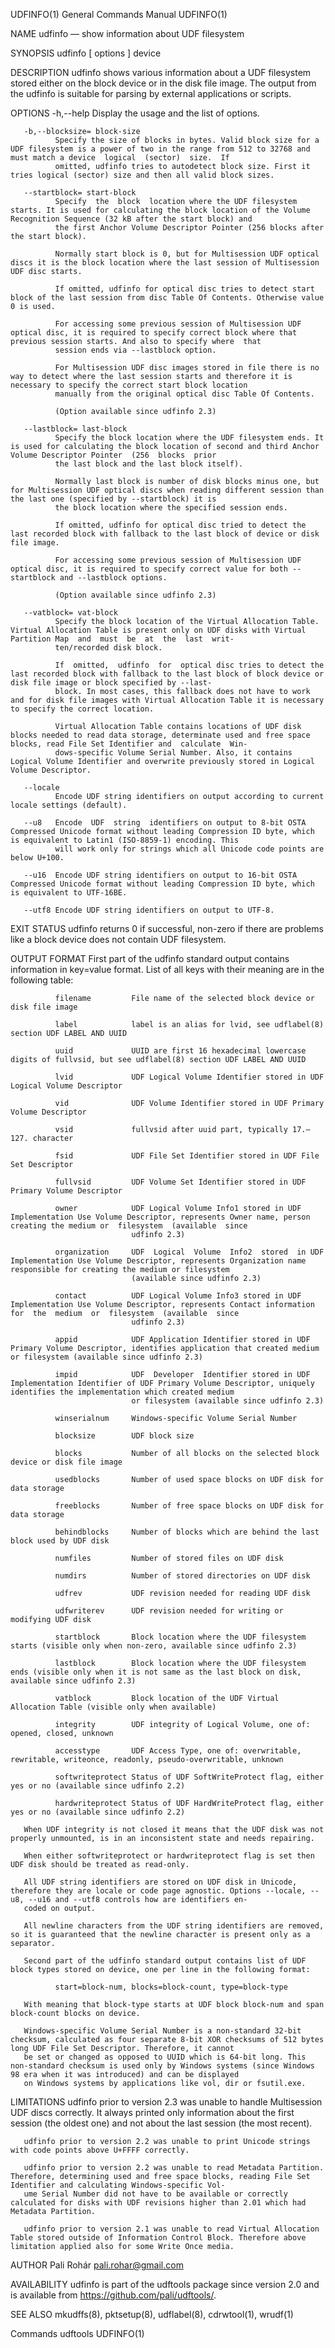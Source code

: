 UDFINFO(1)                                                                          General Commands Manual                                                                          UDFINFO(1)

NAME
       udfinfo — show information about UDF filesystem

SYNOPSIS
       udfinfo [ options ] device

DESCRIPTION
       udfinfo  shows  various  information about a UDF filesystem stored either on the block device or in the disk file image. The output from the udfinfo is suitable for parsing by external
       applications or scripts.

OPTIONS
       -h,--help
              Display the usage and the list of options.

       -b,--blocksize= block-size
              Specify the size of blocks in bytes. Valid block size for a UDF filesystem is a power of two in the range from 512 to 32768 and must match a device  logical  (sector)  size.  If
              omitted, udfinfo tries to autodetect block size. First it tries logical (sector) size and then all valid block sizes.

       --startblock= start-block
              Specify  the  block  location where the UDF filesystem starts. It is used for calculating the block location of the Volume Recognition Sequence (32 kB after the start block) and
              the first Anchor Volume Descriptor Pointer (256 blocks after the start block).

              Normally start block is 0, but for Multisession UDF optical discs it is the block location where the last session of Multisession UDF disc starts.

              If omitted, udfinfo for optical disc tries to detect start block of the last session from disc Table Of Contents. Otherwise value 0 is used.

              For accessing some previous session of Multisession UDF optical disc, it is required to specify correct block where that previous session starts. And also to specify where  that
              session ends via --lastblock option.

              For Multisession UDF disc images stored in file there is no way to detect where the last session starts and therefore it is necessary to specify the correct start block location
              manually from the original optical disc Table Of Contents.

              (Option available since udfinfo 2.3)

       --lastblock= last-block
              Specify the block location where the UDF filesystem ends. It is used for calculating the block location of second and third Anchor Volume Descriptor Pointer  (256  blocks  prior
              the last block and the last block itself).

              Normally last block is number of disk blocks minus one, but for Multisession UDF optical discs when reading different session than the last one (specified by --startblock) it is
              the block location where the specified session ends.

              If omitted, udfinfo for optical disc tried to detect the last recorded block with fallback to the last block of device or disk file image.

              For accessing some previous session of Multisession UDF optical disc, it is required to specify correct value for both --startblock and --lastblock options.

              (Option available since udfinfo 2.3)

       --vatblock= vat-block
              Specify the block location of the Virtual Allocation Table. Virtual Allocation Table is present only on UDF disks with Virtual Partition Map  and  must  be  at  the  last  writ‐
              ten/recorded disk block.

              If  omitted,  udfinfo  for  optical disc tries to detect the last recorded block with fallback to the last block of block device or disk file image or block specified by --last‐
              block. In most cases, this fallback does not have to work and for disk file images with Virtual Allocation Table it is necessary to specify the correct location.

              Virtual Allocation Table contains locations of UDF disk blocks needed to read data storage, determinate used and free space blocks, read File Set Identifier and  calculate  Win‐
              dows-specific Volume Serial Number. Also, it contains Logical Volume Identifier and overwrite previously stored in Logical Volume Descriptor.

       --locale
              Encode UDF string identifiers on output according to current locale settings (default).

       --u8   Encode  UDF  string  identifiers on output to 8-bit OSTA Compressed Unicode format without leading Compression ID byte, which is equivalent to Latin1 (ISO-8859-1) encoding. This
              will work only for strings which all Unicode code points are below U+100.

       --u16  Encode UDF string identifiers on output to 16-bit OSTA Compressed Unicode format without leading Compression ID byte, which is equivalent to UTF-16BE.

       --utf8 Encode UDF string identifiers on output to UTF-8.

EXIT STATUS
       udfinfo returns 0 if successful, non-zero if there are problems like a block device does not contain UDF filesystem.

OUTPUT FORMAT
       First part of the udfinfo standard output contains information in key=value format. List of all keys with their meaning are in the following table:

              filename         File name of the selected block device or disk file image

              label            label is an alias for lvid, see udflabel(8) section UDF LABEL AND UUID

              uuid             UUID are first 16 hexadecimal lowercase digits of fullvsid, but see udflabel(8) section UDF LABEL AND UUID

              lvid             UDF Logical Volume Identifier stored in UDF Logical Volume Descriptor

              vid              UDF Volume Identifier stored in UDF Primary Volume Descriptor

              vsid             fullvsid after uuid part, typically 17.–127. character

              fsid             UDF File Set Identifier stored in UDF File Set Descriptor

              fullvsid         UDF Volume Set Identifier stored in UDF Primary Volume Descriptor

              owner            UDF Logical Volume Info1 stored in UDF Implementation Use Volume Descriptor, represents Owner name, person creating the medium or  filesystem  (available  since
                               udfinfo 2.3)

              organization     UDF  Logical  Volume  Info2  stored  in UDF Implementation Use Volume Descriptor, represents Organization name responsible for creating the medium or filesystem
                               (available since udfinfo 2.3)

              contact          UDF Logical Volume Info3 stored in UDF Implementation Use Volume Descriptor, represents Contact information  for  the  medium  or  filesystem  (available  since
                               udfinfo 2.3)

              appid            UDF Application Identifier stored in UDF Primary Volume Descriptor, identifies application that created medium or filesystem (available since udfinfo 2.3)

              impid            UDF  Developer  Identifier stored in UDF Implementation Identifier of UDF Primary Volume Descriptor, uniquely identifies the implementation which created medium
                               or filesystem (available since udfinfo 2.3)

              winserialnum     Windows-specific Volume Serial Number

              blocksize        UDF block size

              blocks           Number of all blocks on the selected block device or disk file image

              usedblocks       Number of used space blocks on UDF disk for data storage

              freeblocks       Number of free space blocks on UDF disk for data storage

              behindblocks     Number of blocks which are behind the last block used by UDF disk

              numfiles         Number of stored files on UDF disk

              numdirs          Number of stored directories on UDF disk

              udfrev           UDF revision needed for reading UDF disk

              udfwriterev      UDF revision needed for writing or modifying UDF disk

              startblock       Block location where the UDF filesystem starts (visible only when non-zero, available since udfinfo 2.3)

              lastblock        Block location where the UDF filesystem ends (visible only when it is not same as the last block on disk, available since udfinfo 2.3)

              vatblock         Block location of the UDF Virtual Allocation Table (visible only when available)

              integrity        UDF integrity of Logical Volume, one of: opened, closed, unknown

              accesstype       UDF Access Type, one of: overwritable, rewritable, writeonce, readonly, pseudo-overwritable, unknown

              softwriteprotect Status of UDF SoftWriteProtect flag, either yes or no (available since udfinfo 2.2)

              hardwriteprotect Status of UDF HardWriteProtect flag, either yes or no (available since udfinfo 2.2)

       When UDF integrity is not closed it means that the UDF disk was not properly unmounted, is in an inconsistent state and needs repairing.

       When either softwriteprotect or hardwriteprotect flag is set then UDF disk should be treated as read-only.

       All UDF string identifiers are stored on UDF disk in Unicode, therefore they are locale or code page agnostic. Options --locale, --u8, --u16 and --utf8 controls how are identifiers en‐
       coded on output.

       All newline characters from the UDF string identifiers are removed, so it is guaranteed that the newline character is present only as a separator.

       Second part of the udfinfo standard output contains list of UDF block types stored on device, one per line in the following format:

              start=block-num, blocks=block-count, type=block-type

       With meaning that block-type starts at UDF block block-num and span block-count blocks on device.

       Windows-specific Volume Serial Number is a non-standard 32-bit checksum, calculated as four separate 8-bit XOR checksums of 512 bytes long UDF File Set Descriptor. Therefore, it cannot
       be set or changed as opposed to UUID which is 64-bit long. This non-standard checksum is used only by Windows systems (since Windows 98 era when it was introduced) and can be displayed
       on Windows systems by applications like vol, dir or fsutil.exe.

LIMITATIONS
       udfinfo  prior  to version 2.3 was unable to handle Multisession UDF discs correctly. It always printed only information about the first session (the oldest one) and not about the last
       session (the most recent).

       udfinfo prior to version 2.2 was unable to print Unicode strings with code points above U+FFFF correctly.

       udfinfo prior to version 2.2 was unable to read Metadata Partition. Therefore, determining used and free space blocks, reading File Set Identifier and calculating Windows-specific Vol‐
       ume Serial Number did not have to be available or correctly calculated for disks with UDF revisions higher than 2.01 which had Metadata Partition.

       udfinfo prior to version 2.1 was unable to read Virtual Allocation Table stored outside of Information Control Block. Therefore above limitation applied also for some Write Once media.

AUTHOR
       Pali Rohár <pali.rohar@gmail.com>

AVAILABILITY
       udfinfo is part of the udftools package since version 2.0 and is available from https://github.com/pali/udftools/.

SEE ALSO
       mkudffs(8), pktsetup(8), udflabel(8), cdrwtool(1), wrudf(1)

Commands                                                                                    udftools                                                                                 UDFINFO(1)
